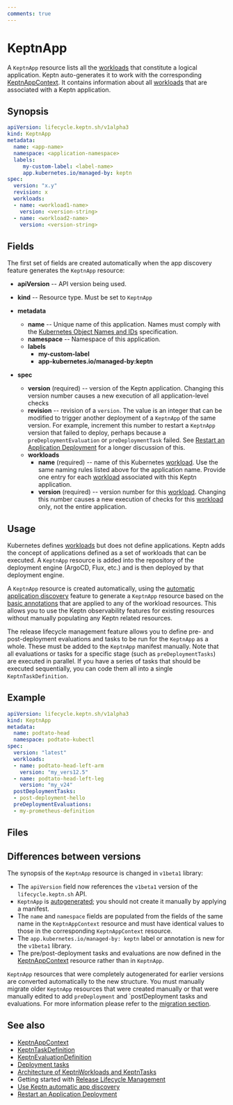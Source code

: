 ```yaml
---
comments: true
---
```


# KeptnApp

A `KeptnApp` resource lists all the
[workloads](https://kubernetes.io/docs/concepts/workloads/)
that constitute a logical application.
Keptn auto-generates it to work with the corresponding
[KeptnAppContext](appcontext.md).
It contains information about
all [workloads](https://kubernetes.io/docs/concepts/workloads/)
that are associated with a Keptn application.

## Synopsis

```yaml
apiVersion: lifecycle.keptn.sh/v1alpha3
kind: KeptnApp
metadata:
  name: <app-name>
  namespace: <application-namespace>
  labels:
     my-custom-label: <label-name>
     app.kubernetes.io/managed-by: keptn
spec:
  version: "x.y"
  revision: x
  workloads:
  - name: <workload1-name>
    version: <version-string>
  - name: <workload2-name>
    version: <version-string>
```

## Fields

The first set of fields are created automatically
when the app discovery feature generates the `KeptnApp` resource:

- **apiVersion** -- API version being used.
- **kind** -- Resource type.
   Must be set to `KeptnApp`

- **metadata**
  - **name** -- Unique name of this application.
       Names must comply with the
       [Kubernetes Object Names and IDs](https://kubernetes.io/docs/concepts/overview/working-with-objects/names/#dns-subdomain-names)
       specification.
  - **namespace** -- Namespace of this application.
  - **labels**
    - **my-custom-label**
    - **app-kubernetes.io/managed-by:keptn**

- **spec**
  - **version** (required) -- version of the Keptn application.
       Changing this version number causes a new execution
       of all application-level checks
  - **revision** -- revision of a `version`.
       The value is an integer that can be modified
       to trigger another deployment of a `KeptnApp` of the same version.
       For example, increment this number to restart a `KeptnApp` version
       that failed to deploy, perhaps because a
       `preDeploymentEvaluation` or `preDeploymentTask` failed.
       See
       [Restart an Application Deployment](../../guides/restart-application-deployment.md)
       for a longer discussion of this.
  - **workloads**
    - **name** (required) -- name of this Kubernetes
            [workload](https://kubernetes.io/docs/concepts/workloads/).
            Use the same naming rules listed above for the application name.
            Provide one entry for each [workload](https://kubernetes.io/docs/concepts/workloads/)
            associated with this Keptn application.
    - **version** (required) -- version number for this [workload](https://kubernetes.io/docs/concepts/workloads/).
            Changing this number causes a new execution
            of checks for this [workload](https://kubernetes.io/docs/concepts/workloads/) only,
            not the entire application.

## Usage

Kubernetes defines
[workloads](https://kubernetes.io/docs/concepts/workloads/)
but does not define applications.
Keptn adds the concept of applications
defined as a set of workloads that can be executed.
A `KeptnApp` resource is added
into the repository of the deployment engine
(ArgoCD, Flux, etc.)
and is then deployed by that deployment engine.

A `KeptnApp` resource is created automatically, using the
[automatic application discovery](../../guides/auto-app-discovery.md)
feature to generate a `KeptnApp` resource
based on the
[basic annotations](../../guides/integrate.md#basic-annotations)
that are applied to any of the workload resources.
This allows you to use the Keptn observability features for existing resources
without manually populating any Keptn related resources.

The release lifecycle management feature
allows you to define pre- and post-deployment
evaluations and tasks to be run for the `KeptnApp` as a whole.
These must be added to the `KeptnApp` manifest manually.
Note that all evaluations or tasks for a specific stage
(such as `preDeploymentTasks`)
are executed in parallel.
If you have a series of tasks that should be executed sequentially,
you can code them all into a single `KeptnTaskDefinition`.

## Example

```yaml
apiVersion: lifecycle.keptn.sh/v1alpha3
kind: KeptnApp
metadata:
  name: podtato-head
  namespace: podtato-kubectl
spec:
  version: "latest"
  workloads:
  - name: podtato-head-left-arm
    version: "my_vers12.5"
  - name: podtato-head-left-leg
    version: "my_v24"
  postDeploymentTasks:
  - post-deployment-hello
  preDeploymentEvaluations:
  - my-prometheus-definition
```

## Files

## Differences between versions

The synopsis of the `KeptnApp` resource
is changed in `v1beta1` library:

- The `apiVersion` field now references the `v1beta1` version
  of the `lifecycle.keptn.sh` API.
- `KeptnApp` is
  [autogenerated](../../guides/auto-app-discovery.md);
  you should not create it manually by applying a manifest.
- The `name` and `namespace` fields are populated
  from the fields of the same name in the `KeptnAppContext` resource
  and must have identical values to those
  in the corresponding `KeptnAppContext` resource.
- The `app.kubernetes.io/managed-by: keptn` label or annotation
  is new for the `v1beta1` library.
- The pre/post-deployment tasks and evaluations are now defined in the
  [KeptnAppContext](appcontext.md)
  resource rather than in `KeptnApp`.

`KeptnApp` resources that were completely autogenerated
for earlier versions are converted automatically to the new structure.
You must manually migrate older `KeptnApp` resources
that were created manually
or that were manually edited
to add `preDeployment` and `postDeployment tasks and evaluations.
For more information please refer
to the [migration section](../../migrate/keptnapp/index.md).

## See also

- [KeptnAppContext](appcontext.md)
- [KeptnTaskDefinition](taskdefinition.md)
- [KeptnEvaluationDefinition](evaluationdefinition.md)
- [Deployment tasks](../../guides/tasks.md)
- [Architecture of KeptnWorkloads and KeptnTasks](../../components/lifecycle-operator/keptn-apps.md)
- Getting started with
  [Release Lifecycle Management](../../getting-started/lifecycle-management.md)
- [Use Keptn automatic app discovery](../../guides/auto-app-discovery.md)
- [Restart an Application Deployment](../../guides/restart-application-deployment.md)
